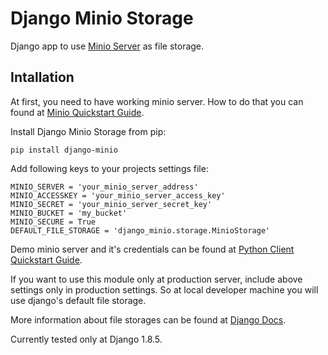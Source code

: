 Django Minio Storage
====================
Django app to use [Minio Server](https://github.com/minio/minio) as file storage.

Intallation
-----------
At first, you need to have working minio server. How to do that you can found at [Minio Quickstart Guide](http://docs.minio.io/docs/minio-quickstart-guide).

Install Django Minio Storage from pip:
```
pip install django-minio
```

Add following keys to your projects settings file:
```
MINIO_SERVER = 'your_minio_server_address'
MINIO_ACCESSKEY = 'your_minio_server_access_key'
MINIO_SECRET = 'your_minio_server_secret_key'
MINIO_BUCKET = 'my_bucket'
MINIO_SECURE = True
DEFAULT_FILE_STORAGE = 'django_minio.storage.MinioStorage'
```
Demo minio server and it's credentials can be found at [Python Client Quickstart Guide](https://docs.minio.io/docs/python-client-api-reference).

If you want to use this module only at production server, include above settings only in production settings.
So at local developer machine you will use django's default file storage.

More information about file storages can be found at [Django Docs](https://docs.djangoproject.com/en/1.8/ref/files/storage/).

Currently tested only at Django 1.8.5.
